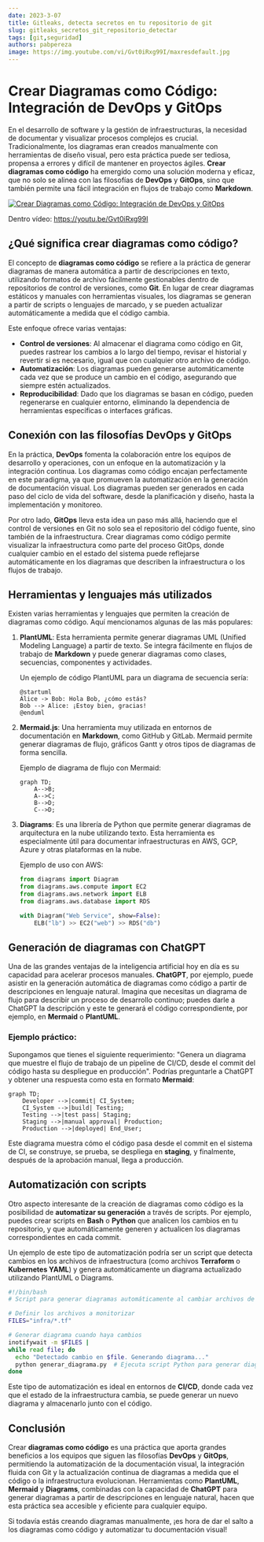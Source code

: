 ```yaml
---
date: 2023-3-07
title: Gitleaks, detecta secretos en tu repositorio de git 
slug: gitleaks_secretos_git_repositorio_detectar 
tags: [git,seguridad]
authors: pabpereza
image: https://img.youtube.com/vi/Gvt0iRxg99I/maxresdefault.jpg
---
```


# Crear Diagramas como Código: Integración de DevOps y GitOps

En el desarrollo de software y la gestión de infraestructuras, la necesidad de documentar y visualizar procesos complejos es crucial. Tradicionalmente, los diagramas eran creados manualmente con herramientas de diseño visual, pero esta práctica puede ser tediosa, propensa a errores y difícil de mantener en proyectos ágiles. **Crear diagramas como código** ha emergido como una solución moderna y eficaz, que no solo se alinea con las filosofías de **DevOps** y **GitOps**, sino que también permite una fácil integración en flujos de trabajo como **Markdown**.

[![Crear Diagramas como Código: Integración de DevOps y GitOps](https://img.youtube.com/vi/Gvt0iRxg99I/maxresdefault.jpg)](https://youtu.be/Gvt0iRxg99I)

Dentro vídeo: https://youtu.be/Gvt0iRxg99I

## ¿Qué significa crear diagramas como código?

El concepto de **diagramas como código** se refiere a la práctica de generar diagramas de manera automática a partir de descripciones en texto, utilizando formatos de archivo fácilmente gestionables dentro de repositorios de control de versiones, como **Git**. En lugar de crear diagramas estáticos y manuales con herramientas visuales, los diagramas se generan a partir de scripts o lenguajes de marcado, y se pueden actualizar automáticamente a medida que el código cambia.

Este enfoque ofrece varias ventajas:
- **Control de versiones**: Al almacenar el diagrama como código en Git, puedes rastrear los cambios a lo largo del tiempo, revisar el historial y revertir si es necesario, igual que con cualquier otro archivo de código.
- **Automatización**: Los diagramas pueden generarse automáticamente cada vez que se produce un cambio en el código, asegurando que siempre estén actualizados.
- **Reproducibilidad**: Dado que los diagramas se basan en código, pueden regenerarse en cualquier entorno, eliminando la dependencia de herramientas específicas o interfaces gráficas.

## Conexión con las filosofías DevOps y GitOps

En la práctica, **DevOps** fomenta la colaboración entre los equipos de desarrollo y operaciones, con un enfoque en la automatización y la integración continua. Los diagramas como código encajan perfectamente en este paradigma, ya que promueven la automatización en la generación de documentación visual. Los diagramas pueden ser generados en cada paso del ciclo de vida del software, desde la planificación y diseño, hasta la implementación y monitoreo.

Por otro lado, **GitOps** lleva esta idea un paso más allá, haciendo que el control de versiones en Git no solo sea el repositorio del código fuente, sino también de la infraestructura. Crear diagramas como código permite visualizar la infraestructura como parte del proceso GitOps, donde cualquier cambio en el estado del sistema puede reflejarse automáticamente en los diagramas que describen la infraestructura o los flujos de trabajo.

## Herramientas y lenguajes más utilizados

Existen varias herramientas y lenguajes que permiten la creación de diagramas como código. Aquí mencionamos algunas de las más populares:

1. **PlantUML**: Esta herramienta permite generar diagramas UML (Unified Modeling Language) a partir de texto. Se integra fácilmente en flujos de trabajo de **Markdown** y puede generar diagramas como clases, secuencias, componentes y actividades.
   
   Un ejemplo de código PlantUML para un diagrama de secuencia sería:

   ```plantuml
   @startuml
   Alice -> Bob: Hola Bob, ¿cómo estás?
   Bob --> Alice: ¡Estoy bien, gracias!
   @enduml
   ```

2. **Mermaid.js**: Una herramienta muy utilizada en entornos de documentación en **Markdown**, como GitHub y GitLab. Mermaid permite generar diagramas de flujo, gráficos Gantt y otros tipos de diagramas de forma sencilla.

   Ejemplo de diagrama de flujo con Mermaid:
   
   ```mermaid
   graph TD;
       A-->B;
       A-->C;
       B-->D;
       C-->D;
   ```

3. **Diagrams**: Es una librería de Python que permite generar diagramas de arquitectura en la nube utilizando texto. Esta herramienta es especialmente útil para documentar infraestructuras en AWS, GCP, Azure y otras plataformas en la nube.

   Ejemplo de uso con AWS:

   ```python
   from diagrams import Diagram
   from diagrams.aws.compute import EC2
   from diagrams.aws.network import ELB
   from diagrams.aws.database import RDS

   with Diagram("Web Service", show=False):
       ELB("lb") >> EC2("web") >> RDS("db")
   ```

## Generación de diagramas con ChatGPT

Una de las grandes ventajas de la inteligencia artificial hoy en día es su capacidad para acelerar procesos manuales. **ChatGPT**, por ejemplo, puede asistir en la generación automática de diagramas como código a partir de descripciones en lenguaje natural. Imagina que necesitas un diagrama de flujo para describir un proceso de desarrollo continuo; puedes darle a ChatGPT la descripción y este te generará el código correspondiente, por ejemplo, en **Mermaid** o **PlantUML**.

### Ejemplo práctico:

Supongamos que tienes el siguiente requerimiento: "Genera un diagrama que muestre el flujo de trabajo de un pipeline de CI/CD, desde el commit del código hasta su despliegue en producción". Podrías preguntarle a ChatGPT y obtener una respuesta como esta en formato **Mermaid**:

```mermaid
graph TD;
    Developer -->|commit| CI_System;
    CI_System -->|build| Testing;
    Testing -->|test pass| Staging;
    Staging -->|manual approval| Production;
    Production -->|deployed| End_User;
```

Este diagrama muestra cómo el código pasa desde el commit en el sistema de CI, se construye, se prueba, se despliega en **staging**, y finalmente, después de la aprobación manual, llega a producción.

## Automatización con scripts

Otro aspecto interesante de la creación de diagramas como código es la posibilidad de **automatizar su generación** a través de scripts. Por ejemplo, puedes crear scripts en **Bash** o **Python** que analicen los cambios en tu repositorio, y que automáticamente generen y actualicen los diagramas correspondientes en cada commit.

Un ejemplo de este tipo de automatización podría ser un script que detecta cambios en los archivos de infraestructura (como archivos **Terraform** o **Kubernetes YAML**) y genera automáticamente un diagrama actualizado utilizando PlantUML o Diagrams.

```bash
#!/bin/bash
# Script para generar diagramas automáticamente al cambiar archivos de Terraform

# Definir los archivos a monitorizar
FILES="infra/*.tf"

# Generar diagrama cuando haya cambios
inotifywait -m $FILES |
while read file; do
  echo "Detectado cambio en $file. Generando diagrama..."
  python generar_diagrama.py  # Ejecuta script Python para generar diagrama
done
```

Este tipo de automatización es ideal en entornos de **CI/CD**, donde cada vez que el estado de la infraestructura cambia, se puede generar un nuevo diagrama y almacenarlo junto con el código.

## Conclusión

Crear **diagramas como código** es una práctica que aporta grandes beneficios a los equipos que siguen las filosofías **DevOps** y **GitOps**, permitiendo la automatización de la documentación visual, la integración fluida con Git y la actualización continua de diagramas a medida que el código o la infraestructura evolucionan. Herramientas como **PlantUML**, **Mermaid** y **Diagrams**, combinadas con la capacidad de **ChatGPT** para generar diagramas a partir de descripciones en lenguaje natural, hacen que esta práctica sea accesible y eficiente para cualquier equipo.

Si todavía estás creando diagramas manualmente, ¡es hora de dar el salto a los diagramas como código y automatizar tu documentación visual!
